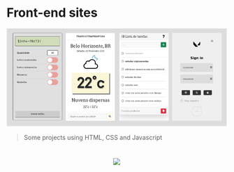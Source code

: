 # Front-end sites

<img src="projects.png" alt="front-end projects">

> Some projects using HTML, CSS and Javascript

<!-- [Click here and check it out](https://almeida-matheus.github.io/front-end) -->
<h1>

<!-- <h3 align="center">
    <a href="https://almeida-matheus.github.io/front-end">See the project</a>
<h3 > -->

<h3 align="center">
      <a href="https://almeida-matheus.github.io/front-end">
        <img  src="https://img.shields.io/badge/-ACCESS%20THE%20PROJECT-1100FF?&style=for-the-badge&logoColor=fff"/>
      </a>
</h3>